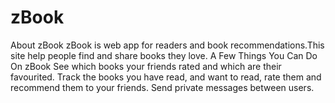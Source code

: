 # zBook


About zBook
zBook is web app for readers and book recommendations.This site help people find and share books they love. 
A Few Things You Can Do On zBook
See which books your friends rated and which are their favourited.
Track the books you have read, and want to read, rate them and recommend them to your friends.
Send private messages between users.
